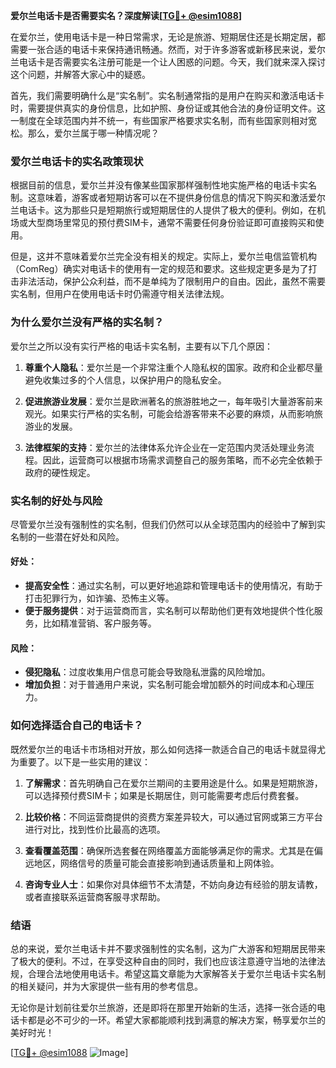 **爱尔兰电话卡是否需要实名？深度解读[[TG💪+ @esim1088](https://t.me/s/esim1088)]**

在爱尔兰，使用电话卡是一种日常需求，无论是旅游、短期居住还是长期定居，都需要一张合适的电话卡来保持通讯畅通。然而，对于许多游客或新移民来说，爱尔兰电话卡是否需要实名注册可能是一个让人困惑的问题。今天，我们就来深入探讨这个问题，并解答大家心中的疑惑。

首先，我们需要明确什么是“实名制”。实名制通常指的是用户在购买和激活电话卡时，需要提供真实的身份信息，比如护照、身份证或其他合法的身份证明文件。这一制度在全球范围内并不统一，有些国家严格要求实名制，而有些国家则相对宽松。那么，爱尔兰属于哪一种情况呢？

### 爱尔兰电话卡的实名政策现状

根据目前的信息，爱尔兰并没有像某些国家那样强制性地实施严格的电话卡实名制。这意味着，游客或者短期访客可以在不提供身份信息的情况下购买和激活爱尔兰电话卡。这为那些只是短期旅行或短期居住的人提供了极大的便利。例如，在机场或大型商场里常见的预付费SIM卡，通常不需要任何身份验证即可直接购买和使用。

但是，这并不意味着爱尔兰完全没有相关的规定。实际上，爱尔兰电信监管机构（ComReg）确实对电话卡的使用有一定的规范和要求。这些规定更多是为了打击非法活动，保护公众利益，而不是单纯为了限制用户的自由。因此，虽然不需要实名制，但用户在使用电话卡时仍需遵守相关法律法规。

### 为什么爱尔兰没有严格的实名制？

爱尔兰之所以没有实行严格的电话卡实名制，主要有以下几个原因：

1. **尊重个人隐私**：爱尔兰是一个非常注重个人隐私权的国家。政府和企业都尽量避免收集过多的个人信息，以保护用户的隐私安全。
   
2. **促进旅游业发展**：爱尔兰是欧洲著名的旅游胜地之一，每年吸引大量游客前来观光。如果实行严格的实名制，可能会给游客带来不必要的麻烦，从而影响旅游业的发展。

3. **法律框架的支持**：爱尔兰的法律体系允许企业在一定范围内灵活处理业务流程。因此，运营商可以根据市场需求调整自己的服务策略，而不必完全依赖于政府的硬性规定。

### 实名制的好处与风险

尽管爱尔兰没有强制性的实名制，但我们仍然可以从全球范围内的经验中了解到实名制的一些潜在好处和风险。

#### 好处：
- **提高安全性**：通过实名制，可以更好地追踪和管理电话卡的使用情况，有助于打击犯罪行为，如诈骗、恐怖主义等。
- **便于服务提供**：对于运营商而言，实名制可以帮助他们更有效地提供个性化服务，比如精准营销、客户服务等。

#### 风险：
- **侵犯隐私**：过度收集用户信息可能会导致隐私泄露的风险增加。
- **增加负担**：对于普通用户来说，实名制可能会增加额外的时间成本和心理压力。

### 如何选择适合自己的电话卡？

既然爱尔兰的电话卡市场相对开放，那么如何选择一款适合自己的电话卡就显得尤为重要了。以下是一些实用的建议：

1. **了解需求**：首先明确自己在爱尔兰期间的主要用途是什么。如果是短期旅游，可以选择预付费SIM卡；如果是长期居住，则可能需要考虑后付费套餐。
   
2. **比较价格**：不同运营商提供的资费方案差异较大，可以通过官网或第三方平台进行对比，找到性价比最高的选项。

3. **查看覆盖范围**：确保所选套餐在网络覆盖方面能够满足你的需求。尤其是在偏远地区，网络信号的质量可能会直接影响到通话质量和上网体验。

4. **咨询专业人士**：如果你对具体细节不太清楚，不妨向身边有经验的朋友请教，或者直接联系运营商客服寻求帮助。

### 结语

总的来说，爱尔兰电话卡并不要求强制性的实名制，这为广大游客和短期居民带来了极大的便利。不过，在享受这种自由的同时，我们也应该注意遵守当地的法律法规，合理合法地使用电话卡。希望这篇文章能为大家解答关于爱尔兰电话卡实名制的相关疑问，并为大家提供一些有用的参考信息。

无论你是计划前往爱尔兰旅游，还是即将在那里开始新的生活，选择一张合适的电话卡都是必不可少的一环。希望大家都能顺利找到满意的解决方案，畅享爱尔兰的美好时光！

[[TG💪+ @esim1088](https://t.me/s/esim1088) ![Image](https://i.postimg.cc/4NQfJmqS/Snipaste-2025-05-13-00-14-12.png)]